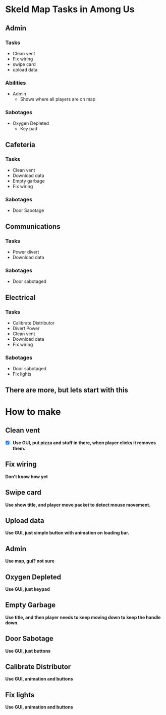 # Skeld Map Tasks in Among Us

## Admin

### Tasks

-   Clean vent
-   Fix wiring
-   swipe card
-   upload data

### Abilities

-   Admin
    -   Shows where all players are on map

### Sabotages

-   Oxygen Depleted
    -   Key pad

## Cafeteria

### Tasks

-   Clean vent
-   Download data
-   Empty garbage
-   Fix wiring

### Sabotages

-   Door Sabotage

## Communications

### Tasks

-   Power divert
-   Download data

### Sabotages

-   Door sabotaged

## Electrical

### Tasks

-   Calibrate Distributor
-   Divert Power
-   Clean vent
-   Download data
-   Fix wiring

### Sabotages

-   Door sabotaged
-   Fix lights

<h2><b> There are more, but lets start with this </br></h2>

# How to make

## Clean vent

-   [x] Use GUI, put pizza and stuff in there, when player clicks it removes them.

## Fix wiring

Don't know how yet

## Swipe card

Use show title, and player move packet to detect mouse movement.

## Upload data

Use GUI, just simple button with animation on loading bar.

## Admin

Use map, gui? not sure

## Oxygen Depleted

Use GUI, just keypad

## Empty Garbage

Use title, and then player needs to keep moving down to keep the handle down.

## Door Sabotage

Use GUI, just buttons

## Calibrate Distributor

Use GUI, animation and buttons

## Fix lights

Use GUI, animation and buttons
